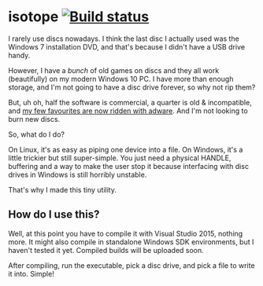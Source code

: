 # isotope [![Build status](https://ci.appveyor.com/api/projects/status/elwj9gjdn1pmceln/branch/master?svg=true)](https://ci.appveyor.com/project/smiley/isotope/branch/master)
I rarely use discs nowadays. I think the last disc I actually used was the Windows 7 installation DVD, and that's because I didn't have a USB drive handy.

However, I have a *bunch* of old games on discs and they all work (beautifully) on my modern Windows 10 PC. I have more than enough storage, and I'm not going to have a disc drive forever, so why not rip them?

But, uh oh, half the software is commercial, a quarter is old & incompatible, and [my few favourites are now ridden with adware](https://superuser.com/questions/20780/imgburn-and-adware-where-is-a-safe-place-to-download-it). And I'm not looking to burn new discs.

So, what do I do?

On Linux, it's as easy as piping one device into a file. On Windows, it's a little trickier but still super-simple. You just need a physical HANDLE, buffering and a way to make the user stop it because interfacing with disc drives in Windows is still horribly unstable.

That's why I made this tiny utility.

## How do I use this?
Well, at this point you have to compile it with Visual Studio 2015, nothing more. It might also compile in standalone Windows SDK environments, but I haven't tested it yet. Compiled builds will be uploaded soon.

After compiling, run the executable, pick a disc drive, and pick a file to write it into. Simple!

